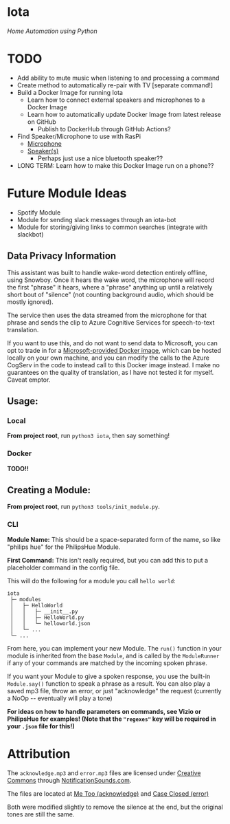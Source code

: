 # Iota

_Home Automation using Python_

# TODO

- Add ability to mute music when listening to and processing a command
- Create method to automatically re-pair with TV [separate command!]
- Build a Docker Image for running Iota
  - Learn how to connect external speakers and microphones to a Docker Image
  - Learn how to automatically update Docker Image from latest release on GitHub
    - Publish to DockerHub through GitHub Actions?
- Find Speaker/Microphone to use with RasPi
  - [Microphone](https://respeaker.io/6_mic_array/)
  - [Speaker(s)](https://thepihut.com/pages/search-results?q=speaker)
    - Perhaps just use a nice bluetooth speaker??
- LONG TERM:  Learn how to make this Docker Image run on a phone??

# Future Module Ideas

- Spotify Module
- Module for sending slack messages through an iota-bot
- Module for storing/giving links to common searches (integrate with slackbot)

## Data Privacy Information

This assistant was built to handle wake-word detection entirely offline, using
Snowboy.  Once it hears the wake word, the microphone will record the first
"phrase" it hears, where a "phrase" anything up until a relatively short bout of
"silence" (not counting background audio, which should be mostly ignored).

The service then uses the data streamed from the microphone for that phrase and
sends the clip to Azure Cognitive Services for speech-to-text translation.

If you want to use this, and do not want to send data to Microsoft, you can opt
to trade in for a [Microsoft-provided Docker image](https://docs.microsoft.com/en-us/azure/cognitive-services/speech-service/speech-container-howto), which can be hosted locally on
your own machine, and you can modify the calls to the Azure CogServ in the code
to instead call to this Docker image instead.  I make no guarantees on the quality
of translation, as I have not tested it for myself.  Caveat emptor.

## Usage:

### Local

**From project root**, run `python3 iota`, then say something!

### Docker

**TODO!!**

## Creating a Module:

**From project root**, run `python3 tools/init_module.py`.

### CLI

**Module Name:**  This should be a space-separated form of the name, so like
"philips hue" for the PhilipsHue Module.

**First Command:**  This isn't really required, but you can add this to put a
placeholder command in the config file.

This will do the following for a module you call `hello world`:
```
iota
 ├─ modules
 │   ├─ HelloWorld
 │   │   ├─ __init__.py
 │   │   ├─ HelloWorld.py
 │   │   └─ helloworld.json
 │   └─ ...
 └─ ...
```

From here, you can implement your new Module.  The `run()` function in your module
is inherited from the base `Module`, and is called by the `ModuleRunner` if any of your
commands are matched by the incoming spoken phrase.

If you want your Module to give a spoken response, you use the built-in `Module.say()` function
to speak a phrase as a result.  You can also play a saved mp3 file, throw an error, or just
"acknowledge" the request (currently a NoOp -- eventually will play a tone)

**For ideas on how to handle parameters on commands, see Vizio or PhilipsHue for examples! (Note that the `"regexes"` key will be required in your `.json` file for this!)**


# Attribution

The `acknowledge.mp3` and `error.mp3` files are licensed under [Creative Commons](https://creativecommons.org/licenses/by/4.0/legalcode) through [NotificationSounds.com](https://notificationsounds.com/).

The files are located at [Me Too (acknowledge)](https://notificationsounds.com/notification-sounds/me-too-603) and [Case Closed (error)](https://notificationsounds.com/notification-sounds/case-closed-531)

Both were modified slightly to remove the silence at the end, but the original tones are still the same.

